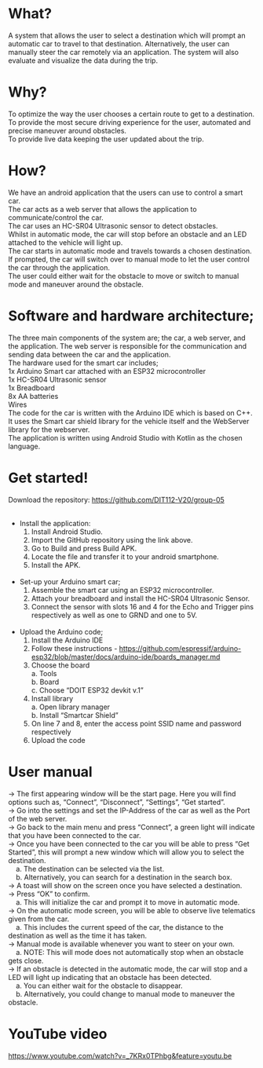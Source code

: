 # What?
A system that allows the user to select a destination which will prompt an automatic car to travel to that destination. Alternatively, the user can manually steer the car remotely via an application. The system will also evaluate and visualize the data during the trip.
# Why?
To optimize the way the user chooses a certain route to get to a destination.<br/>
To provide the most secure driving experience for the user, automated and precise maneuver around obstacles.<br/>
To provide live data keeping the user updated about the trip.
# How?
We have an android application that the users can use to control a smart car. <br/>
The car acts as a web server that allows the application to communicate/control the car.<br/>
The car uses an HC-SR04 Ultrasonic sensor to detect obstacles. <br/>
Whilst in automatic mode, the car will stop before an obstacle and an LED attached to the vehicle will light up.<br/>
The car starts in automatic mode and travels towards a chosen destination. If prompted, the car will switch over to manual mode to let the user control the car through the application.<br/>
The user could either wait for the obstacle to move or switch to manual mode and maneuver around the obstacle.
# Software and hardware architecture;
The three main components of the system are; the car, a web server, and the application. The web server is responsible for the communication and sending data between the car and the application.<br/>
The hardware used for the smart car includes;<br/>
1x Arduino Smart car attached with an ESP32 microcontroller<br/>
1x HC-SR04 Ultrasonic sensor<br/>
1x Breadboard<br/>
8x AA batteries<br/>
Wires<br/>
The code for the car is written with the Arduino IDE which is based on C++. It uses the Smart car shield library for the vehicle itself and the WebServer library for the webserver.<br/>
The application is written using Android Studio with Kotlin as the chosen language.
# Get started!
Download the repository: https://github.com/DIT112-V20/group-05 <br/><br/>
* Install the application:
  1. Install Android Studio.
  2. Import the GitHub repository using the link above.
  3. Go to Build and press Build APK.
  4. Locate the file and transfer it to your android smartphone.
  5. Install the APK.<br/><br/>
* Set-up your Arduino smart car;
  1. Assemble the smart car using an ESP32 microcontroller.
  2. Attach your breadboard and install the HC-SR04 Ultrasonic Sensor.
  3. Connect the sensor with slots 16 and 4 for the Echo and Trigger pins respectively as well as one to GRND and one to 5V.<br/><br/>
* Upload the Arduino code;
  1. Install the Arduino IDE
  2. Follow these instructions - https://github.com/espressif/arduino-esp32/blob/master/docs/arduino-ide/boards_manager.md
  3. Choose the board<br/>
     a. Tools<br/>
     b. Board<br/>
     c. Choose “DOIT ESP32 devkit v.1”
  4. Install library<br/>
     a. Open library manager<br/>
     b. Install “Smartcar Shield”
  5. On line 7 and 8, enter the access point SSID name and password respectively
  6. Upload the code
# User manual
 -> The first appearing window will be the start page. Here you will find options such as, “Connect”, “Disconnect”, “Settings”, “Get started”.<br/>
 -> Go into the settings and set the IP-Address of the car as well as the Port of the web server.<br/>
 -> Go back to the main menu and press “Connect”, a green light will indicate that you have been connected to the car.<br/>
 -> Once you have been connected to the car you will be able to press “Get Started”, this will prompt a new window which will allow you to select the destination. <br/>
        &nbsp; &nbsp; a. The destination can be selected via the list. <br/>
        &nbsp; &nbsp; b. Alternatively, you can search for a destination in the search box.<br/>
 -> A toast will show on the screen once you have selected a destination.<br/>
 -> Press “OK” to confirm.<br/>
        &nbsp; &nbsp; a. This will initialize the car and prompt it to move in automatic mode.<br/>
 -> On the automatic mode screen, you will be able to observe live telematics given from the car.<br/>
        &nbsp; &nbsp; a. This includes the current speed of the car, the distance to the destination as well as the time it has taken.<br/>
 -> Manual mode is available whenever you want to steer on your own.<br/>
        &nbsp; &nbsp; a. NOTE: This will mode does not automatically stop when an obstacle gets close.<br/>
 -> If an obstacle is detected in the automatic mode, the car will stop and a LED will light up indicating that an obstacle has been detected.<br/>
        &nbsp; &nbsp; a. You can either wait for the obstacle to disappear.<br/>
        &nbsp; &nbsp; b. Alternatively, you could change to manual mode to maneuver the obstacle.<br/>
# YouTube video
https://www.youtube.com/watch?v=_7KRx0TPhbg&feature=youtu.be

